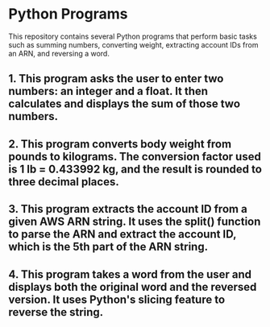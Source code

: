 # Python Programs

This repository contains several Python programs that perform basic tasks such as summing numbers, converting weight, extracting account IDs from an ARN, and reversing a word.

## 1. This program asks the user to enter two numbers: an integer and a float. It then calculates and displays the sum of those two numbers.

## 2. This program converts body weight from pounds to kilograms. The conversion factor used is 1 lb = 0.433992 kg, and the result is rounded to three decimal places.

## 3. This program extracts the account ID from a given AWS ARN string. It uses the split() function to parse the ARN and extract the account ID, which is the 5th part of the ARN string.

## 4. This program takes a word from the user and displays both the original word and the reversed version. It uses Python's slicing feature to reverse the string.

